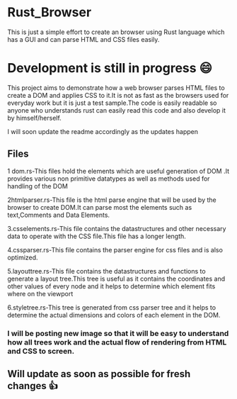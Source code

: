 # Rust_Browser
This is just a simple effort to create an browser using Rust language which has a GUI and can parse HTML and CSS files easily. 

# Development is still in progress 😄

This project aims to demonstrate how a web browser parses HTML files to create a DOM and applies CSS to it.It is not as fast as the browsers used for everyday work but it is just a test sample.The code is easily readable so anyone who understands rust can easily read this code and also develop it by himself/herself.

I will soon update the readme accordingly as the updates happen

## Files
1 dom.rs-This files hold the elements which are useful generation of DOM .It provides various non primitive datatypes as well as methods used for handling of the DOM

2htmlparser.rs-This file is the html parse engine that will be used by the browser to create DOM.It can parse most the elements such as text,Comments and Data Elements.

3.csselements.rs-This file contains the datastructures and other necessary data to operate with the CSS file.This file has a longer length.

4.cssparser.rs-This file contains the parser engine for css files and is also optimized.

5.layouttree.rs-This file contains the datastructures and functions to generate a layout tree.This tree is useful as it contains the coordinates and other values of every node and it helps to determine which element fits where on the viewport

6.styletree.rs-This tree is generated from css parser tree and it helps to determine the actual dimensions and colors of each element in the DOM.

### I will be posting new image so that it will be easy to understand how all trees work and the actual flow of rendering from HTML and CSS to screen.

## Will update as soon as possible for fresh changes 👍
